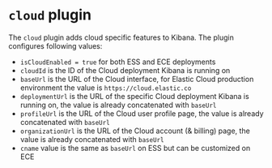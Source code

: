 # `cloud` plugin

The `cloud` plugin adds cloud specific features to Kibana.
The plugin configures following values: 
- `isCloudEnabled = true` for both ESS and ECE deployments
- `cloudId` is the ID of the Cloud deployment Kibana is running on  
- `baseUrl` is the URL of the Cloud interface, for Elastic Cloud production environment the value is `https://cloud.elastic.co`
- `deploymentUrl` is the URL of the specific Cloud deployment Kibana is running on, the value is already concatenated with `baseUrl`
- `profileUrl` is the URL of the Cloud user profile page, the value is already concatenated with `baseUrl`
- `organizationUrl` is the URL of the Cloud account (& billing) page, the value is already concatenated with `baseUrl`
- `cname` value is the same as `baseUrl` on ESS but can be customized on ECE
